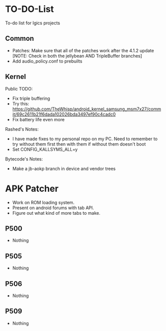 TO-DO-List
==========

To-do list for lgics projects

Common
---------------

 * Patches: Make sure that all of the patches work after the 4.1.2 update [NOTE: Check in both the jellybean AND TripleBuffer branches]
 * Add audio_policy.conf to prebuilts

 
Kernel
---------------------
Public TODO:

 * Fix triple buffering
 * Try this: https://github.com/TheWhisp/android_kernel_samsung_msm7x27/commit/69c2611b21f6dada102026bda3497ef90c4cadc0
 * Fix battery life even more

Rashed's Notes:

 * I have made fixes to my personal repo on my PC. Need to remember to try without them first then with them if without them doesn't boot
 * Set CONFIG_KALLSYMS_ALL=y

Bytecode's Notes:

 * Make a jb-aokp branch in device and vendor trees

# APK Patcher

 * Work on ROM loading system.
 * Present on android forums with tab API.
 * Figure out what kind of more tabs to make.

P500
--------------------
 * Nothing

P505
----------------
 * Nothing

P506
---------------------
 * Nothing

P509
---------------------
 * Nothing